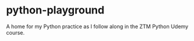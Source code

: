 # python-playground
A home for my Python practice as I follow along in the ZTM Python Udemy course.
